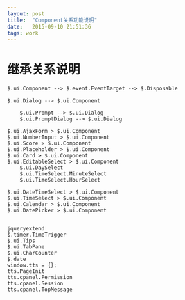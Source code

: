 ```yaml
---
layout: post
title:  "Component关系功能说明"
date:   2015-09-10 21:51:36
tags: work
---
```


# 继承关系说明


 <!-- more -->
 
	$.ui.Component --> $.event.EventTarget --> $.Disposable
	
	$.ui.Dialog --> $.ui.Component
	
		$.ui.Prompt --> $.ui.Dialog
		$.ui.PromptDialog --> $.ui.Dialog
		
	$.ui.AjaxForm > $.ui.Component
	$.ui.NumberInput > $.ui.Component
	$.ui.Score > $.ui.Component
	$.ui.Placeholder > $.ui.Component
	$.ui.Card > $.ui.Component
	$.ui.EditableSelect > $.ui.Component
		$.ui.DaySelect
		$.ui.TimeSelect.MinuteSelect 
		$.ui.TimeSelect.HourSelect
		
	$.ui.DateTimeSelect > $.ui.Component
	$.ui.TimeSelect > $.ui.Component
	$.ui.Calendar > $.ui.Component
	$.ui.DatePicker > $.ui.Component
	
	
	jqueryextend 
	$.timer.TimeTrigger
	$.ui.Tips
	$.ui.TabPane
	$.ui.CharCounter
	$.date
	window.tts = {};
	tts.PageInit
	tts.cpanel.Permission
	tts.cpanel.Session
	tts.cpanel.TopMessage
	

